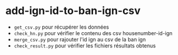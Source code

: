 # add-ign-id-to-ban-ign-csv

* `get_csv.py` pour récupérer les données
* `check_hn.py` pour vérifier le contenu des csv housenumber-id-ign
* `merge_csv.py` pour rajouter l'id ign au csv de la ban ign
* `check_result.py` pour vérifier les fichiers résultats obtenus

